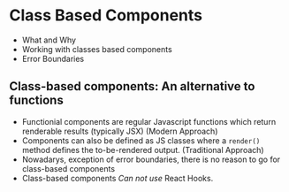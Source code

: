 # Class Based Components

- What and Why
- Working with classes based components
- Error Boundaries

## Class-based components: An alternative to functions

- Functionial components are regular Javascript functions which return renderable results (typically JSX) (Modern Approach)
- Components can also be defined as JS classes where a `render()` method defines the to-be-rendered output. (Traditional Approach)
- Nowadarys, exception of error boundaries, there is no reason to go for class-based components
- Class-based components _Can not use_ React Hooks.
